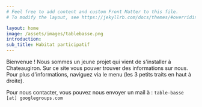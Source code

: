 ```yaml
---
# Feel free to add content and custom Front Matter to this file.
# To modify the layout, see https://jekyllrb.com/docs/themes/#overriding-theme-defaults

layout: home
image: /assets/images/tablebasse.png
introduction: 
sub_title: Habitat participatif
---
```


Bienvenue ! Nous sommes un jeune projet qui vient de s'installer à Chateaugiron. Sur ce site vous pouver trouver des informations sur nous. Pour plus d'informations, naviguez via le menu (les 3 petits traits en haut à droite).

Pour nous contacter, vous pouvez nous envoyer un mail à :  `table-basse [at] googlegroups.com`
